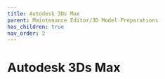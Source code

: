 ```yaml
---
title: Autodesk 3Ds Max
parent: Maintenance Editor/3D Model Preparations
has_children: true
nav_order: 2
---
```


# **Autodesk 3Ds Max**
